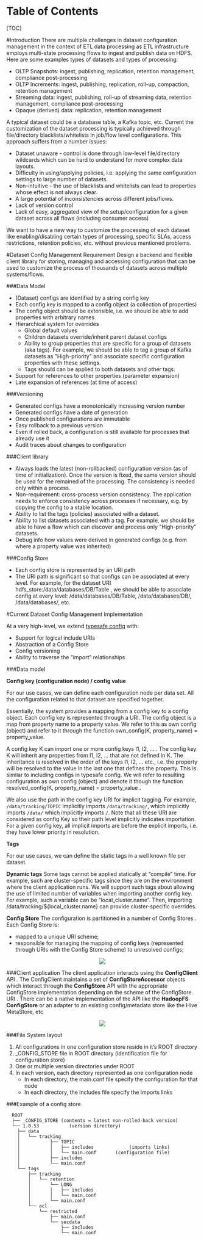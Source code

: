 # Table of Contents

[TOC]

#Introduction
There are multiple challenges in dataset configuration management in the context of ETL data processing as ETL infrastructure employs multi-state processing flows to ingest and publish data on HDFS. Here are some examples types of datasets and types of processing:

* OLTP Snapshots: ingest, publishing, replication, retention management, compliance post-processing
* OLTP Increments: ingest, publishing, replication, roll-up, compaction, retention management
* Streaming data: ingest, publishing, roll-up of streaming data, retention management, compliance post-processing
* Opaque (derived) data: replication, retention management

A typical dataset could be a database table, a Kafka topic, etc. Current the customization of the dataset processing is typically achieved through file/directory blacklists/whitelists in job/flow level configurations. This approach suffers from a number issues:

* Dataset unaware - control is done through low-level file/directory wildcards which can be hard to understand for more complex data layouts. 
* Difficulty in using/applying policies, i.e. applying the same configuration settings to large number of datasets.
* Non-intuitive - the use of blacklists and whitelists can lead to properties whose effect is not always clear. 
* A large potential of inconsistencies across different jobs/flows.
* Lack of version control
* Lack of easy, aggregated view of the setup/configuration for a given dataset across all flows (including consumer access) 

We want to have a new way to customize the processing of each dataset like enabling/disabling certain types of processing, specific SLAs, access restrictions, retention policies, etc. without previous mentioned problems.

#Dataset Config Management Requirement
Design a backend and flexible client library for storing, managing and accessing configuration that can be used to customize the process of thousands of datasets across multiple systems/flows.

###Data Model

* (Dataset) configs are identified by a string config key
* Each config key is mapped to a config object (a collection of properties)
* The config object should be extensible, i.e. we should be able to add properties with arbitrary names
* Hierarchical system for overrides
	* Global default values
	* Children datasets override/inherit parent dataset configs
	* Ability to group properties that are specific for a group of datasets (aka tags). For example, we should be able to tag a group of Kafka datasets as "High-priority" and associate specific configuration properties with these settings.
	* Tags should can be applied to both datasets and other tags.
* Support for references to other properties (parameter expansion)
* Late expansion of references (at time of access)

###Versioning

* Generated configs have a monotonically increasing version number
* Generated configs have a date of generation
* Once published configurations are immutable
* Easy rollback to a previous version
* Even if rolled back, a configuration is still available for processes that already use it
* Audit traces about changes to configuration

###Client library

* Always loads the latest (non-rollbacked) configuration version (as of time of initialization). Once the version is fixed, the same version should be used for the remained of the processing. The consistency is needed only within a process. 
* Non-requirement: cross-process version consistency. The application needs to enforce consistency across processes if necessary, e.g. by copying the config to a stable location.
* Ability to list the tags (policies) associated with a dataset. 
* Ability to list datasets associated with a tag. For example, we should be able to have a flow which can discover and process only "High-priority" datasets.
* Debug info how values were derived in generated configs (e.g. from where a property value was inherited)

###Config Store

* Each config store is represented by an URI path
* The URI path is significant so that configs can be associated at every level. For example, for the dataset URI hdfs_store:/data/databases/DB/Table , we should be able to associate config at every level: /data/databases/DB/Table, /data/databases/DB/, /data/databases/, etc.

#Current Dataset Config Management Implementation

At a very high-level, we extend [typesafe config](https://github.com/typesafehub/config) with:

* Support for logical include URIs
* Abstraction of a Config Store
* Config versioning
* Ability to traverse the ”import” relationships

###Data model 

**Config key (configuration node) / config value**

For our use cases, we can define each configuration node per data set. All the configuration related to that dataset are specified together.

Essentially, the system provides a mapping from a config key to a config object. Each config key is represented through a URI. The config object is a map from property name to a property value. We refer to this as own config (object) and refer to it through the function own_config(K, property_name) = property_value.

A config key K can import one or more config keys I1, I2, ... . The config key K will inherit any properties from I1, I2, … that are not defined in K. The inheritance is resolved in the order of the keys I1, I2, … etc., i.e. the property will be resolved to the value in the last one that defines the property. This is similar to including configs in typesafe config. We will refer to resulting configuration as own config (object) and denote it though the function resolved_config(K, property_name) = property_value .

We also use the path in the config key URI for implicit tagging. For example, `/data/tracking/TOPIC` implicitly imports `/data/tracking/`, which implicitly imports `/data/` which implicitly imports `/`. Note that all these URI are considered as config Key so their path level implicitly indicates importation. For a given config key, all implicit imports are before the explicit imports, i.e. they have lower priority in resolution.
 
**Tags**

For our use cases, we can define the static tags in a well known file per dataset.

**Dynamic tags**
Some tags cannot be applied statically at “compile” time. For example, such are cluster-specific tags since they are on the environment where the client application runs. We will support such tags about allowing the use of limited number of variables when importing another config key. For example, such a variable can be “local_cluster.name”. Then, importing /data/tracking/${local_cluster.name} can provide cluster-specific overrides.

**Config Store**
The configuration is partitioned in a number of Config Stores . Each Config Store is:

* mapped to a unique URI scheme;
* responsible for managing the mapping of config keys (represented through URIs with the Config Store scheme) to unresolved configs;

<p align="center">
    <img src=../../img/configStoreDataModel.png>
</p>

###Client application 
The client application interacts using the **ConfigClient** API . The ConfigClient maintains a set of **ConfigStoreAccessor** objects which interact through the **ConfigStore** API with the appropriate ConfigStore implementation depending on the scheme of the ConfigStore URI . There can be a native implementation of the API like the **HadoopFS ConfigStore** or an adapter to an existing config/metadata store like the Hive MetaStore, etc

<p align="center">
    <img src=../../img/configStoreClientApi.png>
</p>

###File System layout

1. All configurations in one configuration store reside in it’s ROOT directory
2. _CONFIG_STORE file in ROOT directory (identification file for configuration store)
3. One or multiple version directories under ROOT
4. In each version, each directory represented as one configuration node
	* In each directory, the main.conf file specify the configuration for that node
	* In each directory, the includes file specify the imports links

###Example of a config store

```
  ROOT  
  ├── _CONFIG_STORE (contents = latest non-rolled-back version)  
  └── 1.0.53	       (version directory)  
    ├── data
    │   └── tracking
    │           ├── TOPIC
    │           │   ├── includes		     (imports links)
    │           │   └── main.conf		(configuration file)
    │           ├── includes
    │           └── main.conf
    └── tags
        ├── tracking
        │   └── retention
        │       └── LONG
        │       │   ├── includes
        │       │   └── main.conf
        │       └── main.conf
        └── acl
            └── restricted
                ├── main.conf
                └── secdata
                    ├── includes
                    └── main.conf
```
